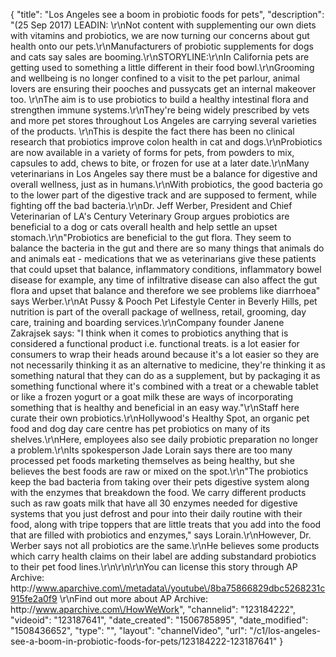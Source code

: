 {
    "title": "Los Angeles see a boom in probiotic foods for pets",
    "description": "(25 Sep 2017) LEADIN: \r\nNot content with supplementing our own diets with vitamins and probiotics, we are now turning our concerns about gut health onto our pets.\r\nManufacturers of probiotic supplements for dogs and cats say sales are booming.\r\nSTORYLINE:\r\nIn California pets are getting used to something a little different in their food bowl.\r\nGrooming and wellbeing is no longer confined to a visit to the pet parlour, animal lovers are ensuring their pooches and pussycats get an internal makeover too. \r\nThe aim is to use probiotics to build a healthy intestinal flora and strengthen immune systems.\r\nThey're being widely prescribed by vets and more pet stores throughout Los Angeles are carrying several varieties of the products. \r\nThis is despite the fact there has been no clinical research that probiotics improve colon health in cat and dogs.\r\nProbiotics are now available in a variety of forms for pets, from powders to mix, capsules to add, chews to bite, or frozen for use at a later date.\r\nMany veterinarians in Los Angeles say there must be a balance for digestive and overall wellness, just as in humans.\r\nWith probiotics, the good bacteria go to the lower part of the digestive track and are supposed to ferment, while fighting off the bad bacteria.\r\nDr. Jeff Werber, President and Chief Veterinarian of LA's Century Veterinary Group argues probiotics are beneficial to a dog or cats overall health and help settle an upset stomach.\r\n\"Probiotics are beneficial to the gut flora. They seem to balance the bacteria in the gut and there are so many things that animals do and animals eat - medications that we as veterinarians give these patients that could upset that balance, inflammatory conditions, inflammatory bowel disease for example, any time of infiltrative disease can also affect the gut flora and upset that balance and therefore we see problems like diarrhoea\" says Werber.\r\nAt Pussy &amp; Pooch Pet Lifestyle Center in Beverly Hills, pet nutrition is part of the overall package of wellness, retail, grooming, day care, training and boarding services.\r\nCompany founder Janene Zakrajsek says: \"I think when it comes to probiotics anything that is considered a functional product i.e. functional treats. is a lot easier for consumers to wrap their heads around because it's a lot easier so they are not necessarily thinking it as an alternative to medicine, they're thinking it as something natural that they can do as a supplement, but by packaging it as something functional where it's combined with a treat or a chewable tablet or like a frozen yogurt or a goat milk these are ways of incorporating something that is healthy and beneficial in an easy way.\"\r\nStaff here curate their own probiotics.\r\nHollywood's Healthy Spot, an organic pet food and dog day care centre has pet probiotics on many of its shelves.\r\nHere, employees also see daily probiotic preparation no longer a problem.\r\nIts spokesperson Jade Lorain says there are too many processed pet foods marketing themselves as being healthy, but she believes the best foods are raw or mixed on the spot.\r\n\"The probiotics keep the bad bacteria from taking over their pets digestive system along with the enzymes that breakdown the food. We carry different products such as raw goats milk that have all 30 enzymes needed for digestive systems that you just defrost and pour into their daily routine with their food, along with tripe toppers that are little treats that you add into the food that are filled with probiotics and enzymes,\" says Lorain.\r\nHowever, Dr. Werber says not all probiotics are the same.\r\nHe believes some products which carry health claims on their label are adding substandard probiotics to their pet food lines.\r\n\r\n\r\nYou can license this story through AP Archive: http:\/\/www.aparchive.com\/metadata\/youtube\/8ba75866829dbc5268231c915fe2a0f9 \r\nFind out more about AP Archive: http:\/\/www.aparchive.com\/HowWeWork",
    "channelid": "123184222",
    "videoid": "123187641",
    "date_created": "1506785895",
    "date_modified": "1508436652",
    "type": "",
    "layout": "channelVideo",
    "url": "\/c1\/los-angeles-see-a-boom-in-probiotic-foods-for-pets\/123184222-123187641"
}